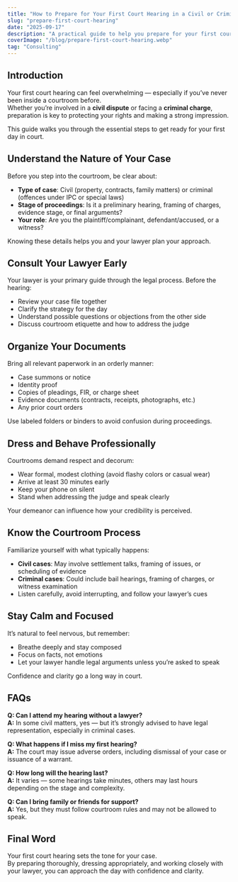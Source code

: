 ```yaml
---
title: "How to Prepare for Your First Court Hearing in a Civil or Criminal Case"
slug: "prepare-first-court-hearing"
date: "2025-09-17"
description: "A practical guide to help you prepare for your first court hearing in India, whether it’s a civil or criminal matter. Learn what to expect, what to bring, and how to present yourself effectively."
coverImage: "/blog/prepare-first-court-hearing.webp"
tag: "Consulting"
---
```


## Introduction

Your first court hearing can feel overwhelming — especially if you’ve never been inside a courtroom before.  
Whether you’re involved in a **civil dispute** or facing a **criminal charge**, preparation is key to protecting your rights and making a strong impression.

This guide walks you through the essential steps to get ready for your first day in court.

## Understand the Nature of Your Case

Before you step into the courtroom, be clear about:

- **Type of case**: Civil (property, contracts, family matters) or criminal (offences under IPC or special laws)  
- **Stage of proceedings**: Is it a preliminary hearing, framing of charges, evidence stage, or final arguments?  
- **Your role**: Are you the plaintiff/complainant, defendant/accused, or a witness?

Knowing these details helps you and your lawyer plan your approach.

## Consult Your Lawyer Early

Your lawyer is your primary guide through the legal process. Before the hearing:

- Review your case file together  
- Clarify the strategy for the day  
- Understand possible questions or objections from the other side  
- Discuss courtroom etiquette and how to address the judge

## Organize Your Documents

Bring all relevant paperwork in an orderly manner:

- Case summons or notice  
- Identity proof  
- Copies of pleadings, FIR, or charge sheet  
- Evidence documents (contracts, receipts, photographs, etc.)  
- Any prior court orders

Use labeled folders or binders to avoid confusion during proceedings.

## Dress and Behave Professionally

Courtrooms demand respect and decorum:

- Wear formal, modest clothing (avoid flashy colors or casual wear)  
- Arrive at least 30 minutes early  
- Keep your phone on silent  
- Stand when addressing the judge and speak clearly

Your demeanor can influence how your credibility is perceived.

## Know the Courtroom Process

Familiarize yourself with what typically happens:

- **Civil cases**: May involve settlement talks, framing of issues, or scheduling of evidence  
- **Criminal cases**: Could include bail hearings, framing of charges, or witness examination  
- Listen carefully, avoid interrupting, and follow your lawyer’s cues

## Stay Calm and Focused

It’s natural to feel nervous, but remember:

- Breathe deeply and stay composed  
- Focus on facts, not emotions  
- Let your lawyer handle legal arguments unless you’re asked to speak

Confidence and clarity go a long way in court.

## FAQs

**Q: Can I attend my hearing without a lawyer?**  
**A:** In some civil matters, yes — but it’s strongly advised to have legal representation, especially in criminal cases.

**Q: What happens if I miss my first hearing?**  
**A:** The court may issue adverse orders, including dismissal of your case or issuance of a warrant.

**Q: How long will the hearing last?**  
**A:** It varies — some hearings take minutes, others may last hours depending on the stage and complexity.

**Q: Can I bring family or friends for support?**  
**A:** Yes, but they must follow courtroom rules and may not be allowed to speak.

## Final Word

Your first court hearing sets the tone for your case.  
By preparing thoroughly, dressing appropriately, and working closely with your lawyer, you can approach the day with confidence and clarity.